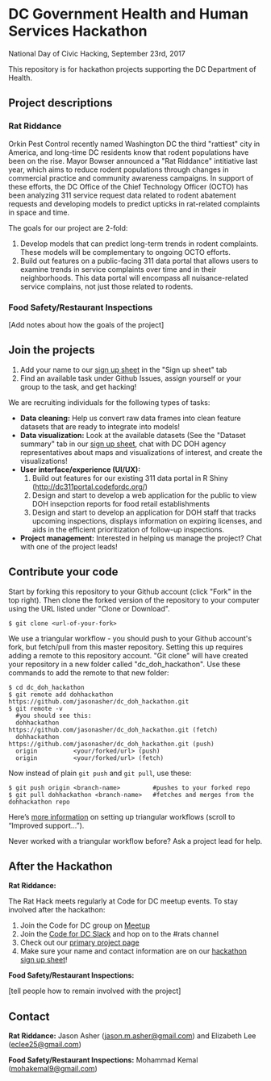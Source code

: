 # DC Government Health and Human Services Hackathon 
National Day of Civic Hacking, September 23rd, 2017

This repository is for hackathon projects supporting the DC Department of Health.

## Project descriptions

### Rat Riddance 
Orkin Pest Control recently named Washington DC the third "rattiest" city in America, and long-time DC residents know that rodent populations have been on the rise. Mayor Bowser announced a "Rat Riddance" intitiative last year, which aims to reduce rodent populations through changes in commercial practice and community awareness campaigns. In support of these efforts, the DC Office of the Chief Technology Officer (OCTO) has been analyzing 311 service request data related to rodent abatement requests and developing models to predict upticks in rat-related complaints in space and time.

The goals for our project are 2-fold:
  1. Develop models that can predict long-term trends in rodent complaints. These models will be complementary to ongoing OCTO efforts.
  2. Build out features on a public-facing 311 data portal that allows users to examine trends in service complaints over time and in their neighborhoods. This data portal will encompass all nuisance-related service complains, not just those related to rodents.

### Food Safety/Restaurant Inspections 

[Add notes about how the goals of the project]

## Join the projects

1. Add your name to our [sign up sheet](https://docs.google.com/spreadsheets/d/1dp82BlwxMHGIiNPjfspWBkp_K1SZox0PXug8J8aOssU/edit?usp=sharing) in the "Sign up sheet" tab 
2. Find an available task under Github Issues, assign yourself or your group to the task, and get hacking!

We are recruiting individuals for the following types of tasks:

* **Data cleaning:** Help us convert raw data frames into clean feature datasets that are ready to integrate into models!
* **Data visualization:** Look at the available datasets (See the "Dataset summary" tab in our [sign up sheet](https://docs.google.com/spreadsheets/d/1dp82BlwxMHGIiNPjfspWBkp_K1SZox0PXug8J8aOssU/edit?usp=sharing), chat with DC DOH agency representatives about maps and visualizations of interest, and create the visualizations!
* **User interface/experience (UI/UX):** 
  1. Build out features for our existing 311 data portal in R Shiny (http://dc311portal.codefordc.org/) 
  2. Design and start to develop a web application for the public to view DOH insepction reports for food retail establishments  
  3. Design and start to develop an application for DOH staff that tracks upcoming inspections, displays information on expiring licenses, and aids in the efficient prioritization of follow-up inspections. 
* **Project management:** Interested in helping us manage the project? Chat with one of the project leads!

## Contribute your code

Start by forking this repository to your Github account (click "Fork" in the top right).
Then clone the forked version of the repository to your computer using the URL listed under "Clone or Download".
```
$ git clone <url-of-your-fork>
```
We use a triangular workflow - you should push to your Github account's fork, but fetch/pull from this master repository. Setting this up requires adding a remote to this repository account. "Git clone" will have created your repository in a new folder called "dc_doh_hackathon". Use these commands to add the remote to that new folder:
```
$ cd dc_doh_hackathon
$ git remote add dohhackathon https://github.com/jasonasher/dc_doh_hackathon.git
$ git remote -v
  #you should see this:
  dohhackathon       https://github.com/jasonasher/dc_doh_hackathon.git (fetch)
  dohhackathon       https://github.com/jasonasher/dc_doh_hackathon.git (push)
  origin          <your/forked/url> (push)
  origin          <your/forked/url> (fetch)
```
Now instead of plain `git push` and `git pull`, use these:

```
$ git push origin <branch-name>         #pushes to your forked repo
$ git pull dohhackathon <branch-name>   #fetches and merges from the dohhackathon repo
```
Here’s [more information](https://github.com/blog/2042-git-2-5-including-multiple-worktrees-and-triangular-workflows#improved-support-for-triangular-workflows) on setting up triangular workflows (scroll to “Improved support…”).

Never worked with a triangular workflow before? Ask a project lead for help.

## After the Hackathon

**Rat Riddance:** 

The Rat Hack meets regularly at Code for DC meetup events. To stay involved after the hackathon:
  1. Join the Code for DC group on [Meetup](https://www.meetup.com/)
  2. Join the [Code for DC Slack](https://codefordc.org/joinslack) and hop on to the #rats channel
  3. Check out our [primary project page](https://eclee25.github.io/the-rat-hack/)
  4. Make sure your name and contact information are on our [hackathon sign up sheet](https://docs.google.com/spreadsheets/d/1dp82BlwxMHGIiNPjfspWBkp_K1SZox0PXug8J8aOssU/edit?usp=sharing)!

**Food Safety/Restaurant Inspections:** 

[tell people how to remain involved with the project]

## Contact

**Rat Riddance:** Jason Asher (jason.m.asher@gmail.com) and Elizabeth Lee (eclee25@gmail.com)

**Food Safety/Restaurant Inspections:** Mohammad Kemal (mohakemal9@gmail.com)

